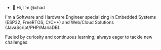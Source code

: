 - 👋 Hi, I’m @chad

I'm a Software and Hardware Engineer specializing in Embedded Systems (ESP32, FreeRTOS, C/C++) and Web/Cloud Solutions (JavaScript/PHP/MariaDB).

Fueled by curiosity and continuous learning; always eager to tackle new challenges.
